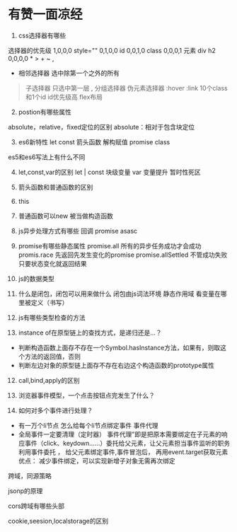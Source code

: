 # 有赞一面凉经

1. css选择器有哪些

选择器的优先级
1,0,0,0 style=""
0,1,0,0 id
0,0,1,0 class
0,0,0,1 元素 div h2
0,0,0,0 * > + ~ ,

 + 相邻选择器 选中除第一个之外的所有
 > 子选择器 只选中第一层
 , 分组选择器
 伪元素选择器 :hover :link 
 10个class和1个id id优先级高
 flex布局

2. postion有哪些属性

absolute，relative，fixed定位的区别
absolute：相对于包含块定位


3. es6新特性
let const 箭头函数 解构赋值 promise class 

es5和es6写法上有什么不同


4. let,const,var的区别
let | const 块级变量
var 变量提升
暂时性死区

5. 箭头函数和普通函数的区别
1. this
2. 普通函数可以new 被当做构造函数 


6. js异步处理方式有哪些
回调 promise asasc

7. promise有哪些静态属性
promise.all 所有的异步任务成功才会成功
promis.race 先返回先发生变化的promise
promise.allSettled 不管成功失败 只要状态变化就返回结果
8. js的数据类型


9. 什么是闭包，闭包可以用来做什么
闭包由js词法环境
静态作用域 看变量在哪里被定义（书写）
10. js有哪些类型检查的方法

11. instance of在原型链上的查找方式，是递归还是...？
- 判断构造函数上面存不存在一个Symbol.hasInstance方法，如果有，则取这个方法的返回值，否则
- 判断左边对象的原型链上面存不存在右边这个构造函数的prototype属性

12. call,bind,apply的区别

13. 浏览器事件模型，一个点击按钮点完发生了什么？

14. 如何对多个事件进行处理？
- 有一万个li节点 怎么给每个li节点绑定事件 事件代理
- 全局事件一定要清理（定时器）
事件代理”即是把原本需要绑定在子元素的响应事件（click、keydown......）委托给父元素，让父元素担当事件监听的职务
利用事件委托 ， 给父元素绑定事件,事件冒泡后， 再用event.target获取元素
优点： 减少事件绑定，可以实现新增子对象无需再次绑定

跨域，同源策略

jsonp的原理

cors跨域有哪些头部

cookie,seesion,localstorage的区别